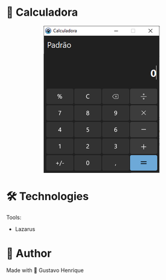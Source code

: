 # :page_with_curl: Calculadora

<center>
<img src="./github-assets/captura.png"/>
</center>

# :hammer_and_wrench: Technologies
Tools:
- Lazarus

# :adult: Author
Made with 💜 Gustavo Henrique